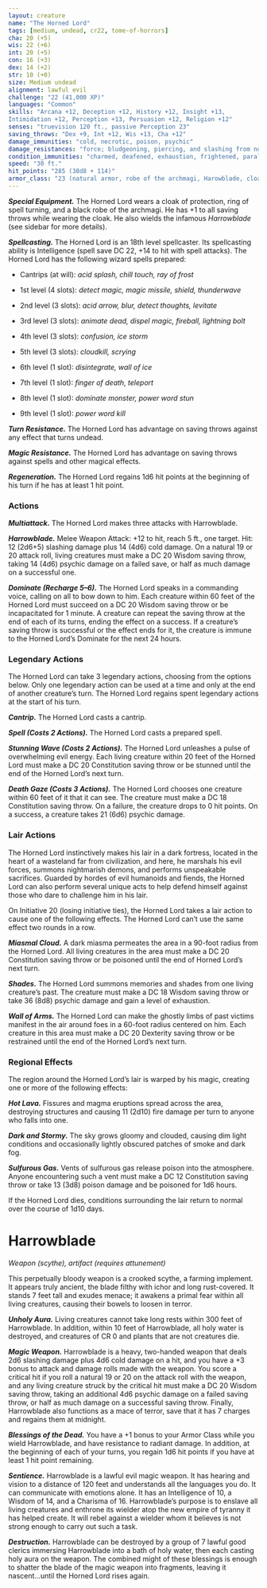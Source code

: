```yaml
---
layout: creature
name: "The Horned Lord"
tags: [medium, undead, cr22, tome-of-horrors]
cha: 20 (+5)
wis: 22 (+6)
int: 20 (+5)
con: 16 (+3)
dex: 14 (+2)
str: 10 (+0)
size: Medium undead
alignment: lawful evil
challenge: "22 (41,000 XP)"
languages: "Common"
skills: "Arcana +12, Deception +12, History +12, Insight +13,
Intimidation +12, Perception +13, Persuasion +12, Religion +12"
senses: "truevision 120 ft., passive Perception 23"
saving_throws: "Dex +9, Int +12, Wis +13, Cha +12"
damage_immunities: "cold, necrotic, poison, psychic"
damage_resistances: "force; bludgeoning, piercing, and slashing from nonmagical weapons"
condition_immunities: "charmed, deafened, exhaustion, frightened, paralyzed, poisoned, unconscious"
speed: "30 ft."
hit_points: "285 (38d8 + 114)"
armor_class: "23 (natural armor, robe of the archmagi, Harowblade, cloak of protection)"
---
```


***Special Equipment.*** The Horned Lord wears a cloak of protection,
ring of spell turning, and a black robe of the archmagi. He has +1 to
all saving throws while wearing the cloak. He also wields the infamous
<i>Harrowblade</i> (see sidebar for more details).

***Spellcasting.*** The Horned Lord is an 18th level spellcaster. Its
spellcasting ability is Intelligence (spell save DC 22, +14 to hit with spell
attacks). The Horned Lord has the following wizard spells prepared:

* Cantrips (at will): <i>acid splash, chill touch, ray of frost</i>

* 1st level (4 slots): <i>detect magic, magic missile, shield, thunderwave</i>

* 2nd level (3 slots): <i>acid arrow, blur, detect thoughts, levitate</i>

* 3rd level (3 slots): <i>animate dead, dispel magic, fireball, lightning bolt</i>

* 4th level (3 slots): <i>confusion, ice storm</i>

* 5th level (3 slots): <i>cloudkill, scrying</i>

* 6th level (1 slot): <i>disintegrate, wall of ice</i>

* 7th level (1 slot): <i>finger of death, teleport</i>

* 8th level (1 slot): <i>dominate monster, power word stun</i>

* 9th level (1 slot): <i>power word kill</i>

***Turn Resistance.*** The Horned Lord has advantage on saving throws
against any effect that turns undead.

***Magic Resistance.*** The Horned Lord has advantage on saving throws
against spells and other magical effects.

***Regeneration.*** The Horned Lord regains 1d6 hit points at the beginning
of his turn if he has at least 1 hit point.

### Actions

***Multiattack.*** The Horned Lord makes three attacks with Harrowblade.

***Harrowblade.*** Melee Weapon Attack: +12 to hit, reach 5 ft., one target.
Hit: 12 (2d6+5) slashing damage plus 14 (4d6) cold damage. On a natural
19 or 20 attack roll, living creatures must make a DC 20 Wisdom saving
throw, taking 14 (4d6) psychic damage on a failed save, or half as much
damage on a successful one.

***Dominate (Recharge 5–6).*** The Horned Lord speaks in a commanding
voice, calling on all to bow down to him. Each creature within 60 feet
of the Horned Lord must succeed on a DC 20 Wisdom saving throw or
be incapacitated for 1 minute. A creature can repeat the saving throw at
the end of each of its turns, ending the effect on a success. If a creature’s
saving throw is successful or the effect ends for it, the creature is immune
to the Horned Lord’s Dominate for the next 24 hours.

### Legendary Actions

The Horned Lord can take 3 legendary actions, choosing from the
options below. Only one legendary action can be used at a time and only
at the end of another creature’s turn. The Horned Lord regains spent legendary actions at the start of his turn.

***Cantrip.*** The Horned Lord casts a cantrip.

***Spell (Costs 2 Actions).*** The Horned Lord casts a prepared spell.

***Stunning Wave (Costs 2 Actions).*** The Horned Lord unleashes a pulse
of overwhelming evil energy. Each living creature within 20 feet of the
Horned Lord must make a DC 20 Constitution saving throw or be stunned
until the end of the Horned Lord’s next turn.

***Death Gaze (Costs 3 Actions).*** The Horned Lord chooses one creature
within 60 feet of it that it can see. The creature must make a DC 18
Constitution saving throw. On a failure, the creature drops to 0 hit points.
On a success, a creature takes 21 (6d6) psychic damage.

### Lair Actions

The Horned Lord instinctively makes his lair in a dark fortress, located
in the heart of a wasteland far from civilization, and here, he marshals
his evil forces, summons nightmarish demons, and performs unspeakable
sacrifices. Guarded by hordes of evil humanoids and fiends, the Horned
Lord can also perform several unique acts to help defend himself against
those who dare to challenge him in his lair.

On Initiative 20 (losing initiative ties), the Horned Lord takes a lair
action to cause one of the following effects. The Horned Lord can’t use
the same effect two rounds in a row.

***Miasmal Cloud.*** A dark miasma permeates the area in a 90-foot radius
from the Horned Lord. All living creatures in the area must make a DC 20
Constitution saving throw or be poisoned until the end of Horned Lord’s
next turn.

***Shades.*** The Horned Lord summons memories and shades from one
living creature’s past. The creature must make a DC 18 Wisdom saving
throw or take 36 (8d8) psychic damage and gain a level of exhaustion.

***Wall of Arms.*** The Horned Lord can make the ghostly limbs of past
victims manifest in the air around foes in a 60-foot radius centered on him.
Each creature in this area must make a DC 20 Dexterity saving throw or
be restrained until the end of the Horned Lord’s next turn.

### Regional Effects

The region around the Horned Lord’s lair is warped by his magic,
creating one or more of the following effects:

***Hot Lava.*** Fissures and magma eruptions spread across the area,
destroying structures and causing 11 (2d10) fire damage per turn to
anyone who falls into one.

***Dark and Stormy.*** The sky grows gloomy and clouded, causing dim
light conditions and occasionally lightly obscured patches of smoke and
dark fog.

***Sulfurous Gas.*** Vents of sulfurous gas release poison into the
atmosphere. Anyone encountering such a vent must make a DC 12
Constitution saving throw or take 13 (3d8) poison damage and be poisoned
for 1d6 hours.

If the Horned Lord dies, conditions surrounding the lair return to normal
over the course of 1d10 days.

# Harrowblade

<i>Weapon (scythe), artifact (requires attunement)</i>

This perpetually bloody weapon is a crooked scythe, a farming
implement. It appears truly ancient, the blade filthy with ichor
and long rust-covered. It stands 7 feet tall and exudes menace;
it awakens a primal fear within all living creatures, causing their
bowels to loosen in terror.

***Unholy Aura.*** Living creatures cannot take long rests within 300
feet of Harrowblade. In addition, within 10 feet of Harrowblade,
all holy water is destroyed, and creatures of CR 0 and plants that
are not creatures die.

***Magic Weapon.*** Harrowblade is a heavy, two-handed weapon
that deals 2d6 slashing damage plus 4d6 cold damage on a hit, and
you have a +3 bonus to attack and damage rolls made with the
weapon. You score a critical hit if you roll a natural 19 or 20 on
the attack roll with the weapon, and any living creature struck by
the critical hit must make a DC 20 Wisdom saving throw, taking an
additional 4d6 psychic damage on a failed saving throw, or half as
much damage on a successful saving throw. Finally, Harrowblade
also functions as a mace of terror, save that it has 7 charges and
regains them at midnight.

***Blessings of the Dead.*** You have a +1 bonus to your Armor
Class while you wield Harrowblade, and have resistance to radiant
damage. In addition, at the beginning of each of your turns, you
regain 1d6 hit points if you have at least 1 hit point remaining.

***Sentience.*** Harrowblade is a lawful evil magic weapon. It has
hearing and vision to a distance of 120 feet and understands all
the languages you do. It can communicate with emotions alone.
It has an Intelligence of 10, a Wisdom of 14, and a Charisma of
16. Harrowblade’s purpose is to enslave all living creatures and
enthrone its wielder atop the new empire of tyranny it has helped
create. It will rebel against a wielder whom it believes is not strong
enough to carry out such a task.

***Destruction.*** Harrowblade can be destroyed by a group of 7
lawful good clerics immersing Harrowblade into a bath of holy
water, then each casting holy aura on the weapon. The combined
might of these blessings is enough to shatter the blade of the magic
weapon into fragments, leaving it nascent...until the Horned Lord
rises again.

